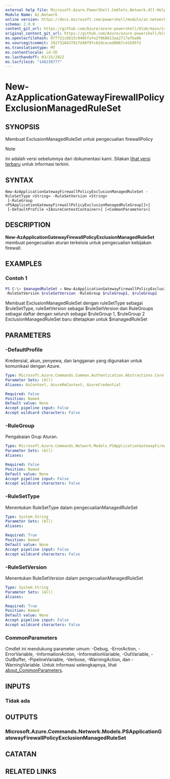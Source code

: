```yaml
---
external help file: Microsoft.Azure.PowerShell.Cmdlets.Network.dll-Help.xml
Module Name: Az.Network
online version: https://docs.microsoft.com/powershell/module/az.network/new-azapplicationgatewayfirewallpolicyexclusionmanagedruleset
schema: 2.0.0
content_git_url: https://github.com/Azure/azure-powershell/blob/main/src/Network/Network/help/New-AzApplicationGatewayFirewallPolicyExclusionManagedRuleSet.md
original_content_git_url: https://github.com/Azure/azure-powershell/blob/main/src/Network/Network/help/New-AzApplicationGatewayFirewallPolicyExclusionManagedRuleSet.md
ms.openlocfilehash: 07ff21c6b15c0405fafe2f068613aa2717afba06
ms.sourcegitcommit: 1927316437817d48f97c62dceced0067c41b95f2
ms.translationtype: MT
ms.contentlocale: id-ID
ms.lasthandoff: 03/15/2022
ms.locfileid: "140230777"
---
```

# New-AzApplicationGatewayFirewallPolicyExclusionManagedRuleSet

## SYNOPSIS
Membuat ExclusionManagedRuleSet untuk pengecualian firewallPolicy

> [!NOTE]
>Ini adalah versi sebelumnya dari dokumentasi kami. Silakan [lihat versi terbaru](/powershell/module/az.network/new-azapplicationgatewayfirewallpolicyexclusionmanagedruleset) untuk informasi terkini.

## SYNTAX

```
New-AzApplicationGatewayFirewallPolicyExclusionManagedRuleSet -RuleSetType <String> -RuleSetVersion <String>
 [-RuleGroup <PSApplicationGatewayFirewallPolicyExclusionManagedRuleGroup[]>]
 [-DefaultProfile <IAzureContextContainer>] [<CommonParameters>]
```

## DESCRIPTION
**New-AzApplicationGatewayFirewallPolicyExclusionManagedRuleSet** membuat pengecualian aturan terkelola untuk pengecualian kebijakan firewall.

## EXAMPLES

### Contoh 1
```powershell
PS C:\> $managedRuleSet = New-AzApplicationGatewayFirewallPolicyExclusionManagedRuleSet -RuleSetType $ruleSetType 
-RuleSetVersion $ruleSetVersion -RuleGroup $ruleGroup1, $ruleGroup2
```

Membuat ExclusionManagedRuleSet dengan ruleSetType sebagai $ruleSetType, ruleSetVersion sebagai $ruleSetVersion dan RuleGroups sebagai daftar dengan seluruh sebagai $ruleGroup 1, $ruleGroup 2 ExclusionManagedRuleSet baru ditetapkan untuk $managedRuleSet

## PARAMETERS

### -DefaultProfile
Kredensial, akun, penyewa, dan langganan yang digunakan untuk komunikasi dengan Azure.

```yaml
Type: Microsoft.Azure.Commands.Common.Authentication.Abstractions.Core.IAzureContextContainer
Parameter Sets: (All)
Aliases: AzContext, AzureRmContext, AzureCredential

Required: False
Position: Named
Default value: None
Accept pipeline input: False
Accept wildcard characters: False
```

### -RuleGroup
Pengabaian Grup Aturan.

```yaml
Type: Microsoft.Azure.Commands.Network.Models.PSApplicationGatewayFirewallPolicyExclusionManagedRuleGroup[]
Parameter Sets: (All)
Aliases:

Required: False
Position: Named
Default value: None
Accept pipeline input: False
Accept wildcard characters: False
```

### -RuleSetType
Menentukan RuleSetType dalam pengecualianManagedRuleSet

```yaml
Type: System.String
Parameter Sets: (All)
Aliases:

Required: True
Position: Named
Default value: None
Accept pipeline input: False
Accept wildcard characters: False
```

### -RuleSetVersion
Menentukan RuleSetVersion dalam pengecualianManagedRuleSet

```yaml
Type: System.String
Parameter Sets: (All)
Aliases:

Required: True
Position: Named
Default value: None
Accept pipeline input: False
Accept wildcard characters: False
```

### CommonParameters
Cmdlet ini mendukung parameter umum: -Debug, -ErrorAction, -ErrorVariable, -InformationAction, -InformationVariable, -OutVariable, -OutBuffer, -PipelineVariable, -Verbose, -WarningAction, dan -WarningVariable. Untuk informasi selengkapnya, lihat [about_CommonParameters](http://go.microsoft.com/fwlink/?LinkID=113216).

## INPUTS

### Tidak ada

## OUTPUTS

### Microsoft.Azure.Commands.Network.Models.PSApplicationGatewayFirewallPolicyExclusionManagedRuleSet

## CATATAN

## RELATED LINKS
